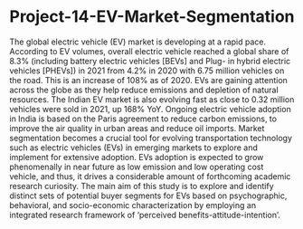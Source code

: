 # Project-14-EV-Market-Segmentation
The global electric vehicle (EV) market is developing at a rapid pace. According to EV volumes, overall electric vehicle reached a global share of 8.3% (including battery electric vehicles [BEVs] and Plug- in hybrid electric vehicles [PHEVs]) in 2021 from 4.2% in 2020 with 6.75 million vehicles on the road. This is an increase of 108% as of 2020. EVs are gaining attention across the globe as they help reduce emissions and depletion of natural resources. The Indian EV market is also evolving fast as close to 0.32 million vehicles were sold in 2021, up 168% YoY. Ongoing electric vehicle adoption in India is based on the Paris agreement to reduce carbon emissions, to improve the air quality in urban areas and reduce oil imports.
Market segmentation becomes a crucial tool for evolving transportation technology such as electric vehicles (EVs) in emerging markets to explore and implement for extensive adoption. EVs adoption is expected to grow phenomenally in near future as low emission and low operating cost vehicle, and thus, it drives a considerable amount of forthcoming academic research curiosity. The main aim of this study is to explore and identify distinct sets of potential buyer segments for EVs based on psychographic, behavioral, and socio-economic characterization by employing an integrated research framework of ‘perceived benefits-attitude-intention’.
    

